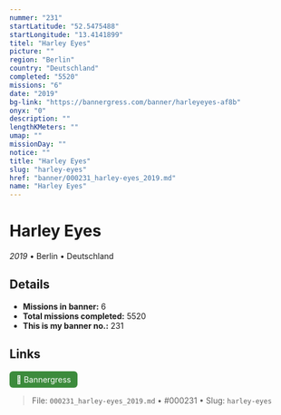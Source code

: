 ```yaml
---
nummer: "231"
startLatitude: "52.5475488"
startLongitude: "13.4141899"
titel: "Harley Eyes"
picture: ""
region: "Berlin"
country: "Deutschland"
completed: "5520"
missions: "6"
date: "2019"
bg-link: "https://bannergress.com/banner/harleyeyes-af8b"
onyx: "0"
description: ""
lengthKMeters: ""
umap: ""
missionDay: ""
notice: ""
title: "Harley Eyes"
slug: "harley-eyes"
href: "banner/000231_harley-eyes_2019.md"
name: "Harley Eyes"
---
```

# Harley Eyes

*2019* • Berlin • Deutschland





## Details

- **Missions in banner:** 6
- **Total missions completed:** 5520
- **This is my banner no.:** 231





## Links
<a href="https://bannergress.com/banner/harleyeyes-af8b" target="_blank" style="display:inline-block;margin-right:8px;padding:6px 12px;background:#3c8b3c;color:#fff;text-decoration:none;border-radius:6px;">🔗 Bannergress</a>



> File: `000231_harley-eyes_2019.md`
> • #000231
> • Slug: `harley-eyes`
